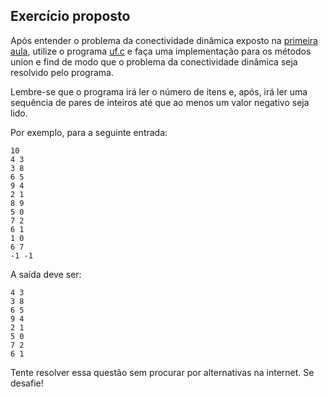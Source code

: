 ## Exercício proposto

Após entender o problema da conectividade dinâmica exposto na [primeira aula](https://gitlab.com/ds143-alexkutzke/material/-/blob/main/aula_01.md#aula-01-estudo-de-caso-union-find), utilize o programa [uf.c](https://gitlab.com/ds143-alexkutzke/material/-/blob/main/01/uf.c) e faça  uma implementação para os métodos union e find de modo que o problema da conectividade dinâmica seja resolvido pelo programa.

Lembre-se que o programa irá ler o número de itens e, após, irá ler uma sequência de pares de inteiros até que ao menos um valor negativo seja lido.

Por exemplo, para a seguinte entrada:
```
10
4 3
3 8
6 5
9 4
2 1
8 9
5 0
7 2
6 1
1 0
6 7
-1 -1
```

A saída deve ser:
```
4 3
3 8
6 5
9 4
2 1
5 0
7 2
6 1
```
Tente resolver essa questão sem procurar por alternativas na internet. Se desafie!
